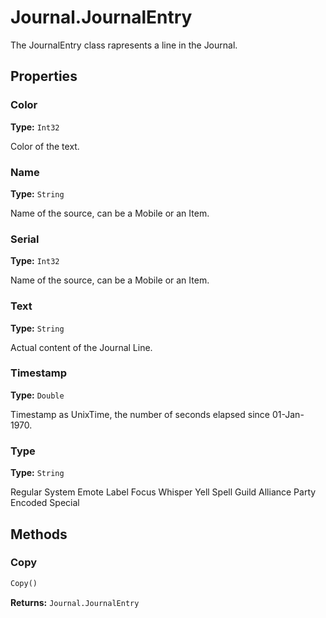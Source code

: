 # Journal.JournalEntry

The JournalEntry class rapresents a line in the Journal.

## Properties

### Color

**Type:** `Int32`

Color of the text.

### Name

**Type:** `String`

Name of the source, can be a Mobile or an Item.

### Serial

**Type:** `Int32`

Name of the source, can be a Mobile or an Item.

### Text

**Type:** `String`

Actual content of the Journal Line.

### Timestamp

**Type:** `Double`

Timestamp as UnixTime, the number of seconds elapsed since 01-Jan-1970.

### Type

**Type:** `String`

Regular
System
Emote
Label
Focus
Whisper
Yell
Spell
Guild
Alliance
Party
Encoded
Special

## Methods

### Copy

```python
Copy()
```

**Returns:** `Journal.JournalEntry`

